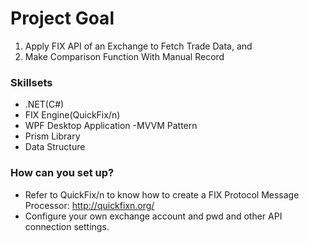 # Project Goal #

1. Apply FIX API of an Exchange to Fetch Trade Data, and 
2. Make Comparison Function With Manual Record

### Skillsets ###
* .NET(C#)
* FIX Engine(QuickFix/n)
* WPF Desktop Application -MVVM Pattern
* Prism Library
* Data Structure

### How can you set up? ###

* Refer to QuickFix/n to know how to create a FIX Protocol Message Processor: http://quickfixn.org/
* Configure your own exchange account and pwd and other API connection settings.
